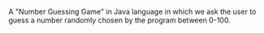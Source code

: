 A "Number Guessing Game" in Java language in which we ask the user to guess a number randomly chosen by the program between 0-100.

